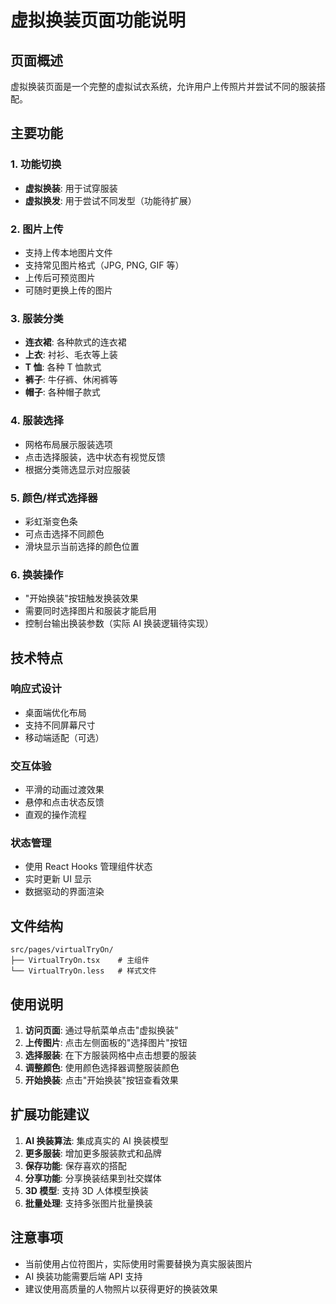 # 虚拟换装页面功能说明

## 页面概述

虚拟换装页面是一个完整的虚拟试衣系统，允许用户上传照片并尝试不同的服装搭配。

## 主要功能

### 1. 功能切换

- **虚拟换装**: 用于试穿服装
- **虚拟换发**: 用于尝试不同发型（功能待扩展）

### 2. 图片上传

- 支持上传本地图片文件
- 支持常见图片格式（JPG, PNG, GIF 等）
- 上传后可预览图片
- 可随时更换上传的图片

### 3. 服装分类

- **连衣裙**: 各种款式的连衣裙
- **上衣**: 衬衫、毛衣等上装
- **T 恤**: 各种 T 恤款式
- **裤子**: 牛仔裤、休闲裤等
- **帽子**: 各种帽子款式

### 4. 服装选择

- 网格布局展示服装选项
- 点击选择服装，选中状态有视觉反馈
- 根据分类筛选显示对应服装

### 5. 颜色/样式选择器

- 彩虹渐变色条
- 可点击选择不同颜色
- 滑块显示当前选择的颜色位置

### 6. 换装操作

- "开始换装"按钮触发换装效果
- 需要同时选择图片和服装才能启用
- 控制台输出换装参数（实际 AI 换装逻辑待实现）

## 技术特点

### 响应式设计

- 桌面端优化布局
- 支持不同屏幕尺寸
- 移动端适配（可选）

### 交互体验

- 平滑的动画过渡效果
- 悬停和点击状态反馈
- 直观的操作流程

### 状态管理

- 使用 React Hooks 管理组件状态
- 实时更新 UI 显示
- 数据驱动的界面渲染

## 文件结构

```
src/pages/virtualTryOn/
├── VirtualTryOn.tsx    # 主组件
└── VirtualTryOn.less   # 样式文件
```

## 使用说明

1. **访问页面**: 通过导航菜单点击"虚拟换装"
2. **上传图片**: 点击左侧面板的"选择图片"按钮
3. **选择服装**: 在下方服装网格中点击想要的服装
4. **调整颜色**: 使用颜色选择器调整服装颜色
5. **开始换装**: 点击"开始换装"按钮查看效果

## 扩展功能建议

1. **AI 换装算法**: 集成真实的 AI 换装模型
2. **更多服装**: 增加更多服装款式和品牌
3. **保存功能**: 保存喜欢的搭配
4. **分享功能**: 分享换装结果到社交媒体
5. **3D 模型**: 支持 3D 人体模型换装
6. **批量处理**: 支持多张图片批量换装

## 注意事项

- 当前使用占位符图片，实际使用时需要替换为真实服装图片
- AI 换装功能需要后端 API 支持
- 建议使用高质量的人物照片以获得更好的换装效果


